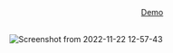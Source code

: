 <div align="center">
 <a href="https://www.youtube.com/watch?v=jS0nuMq9jmI&ab_channel=AdrianaLatorre" target="_blank">Demo</a>
 </div>
 <br/>
 
 ![Screenshot from 2022-11-22 12-57-43](https://user-images.githubusercontent.com/101880897/203361276-fae73ebb-8711-48fe-a96c-1975d8cf769f.png)
